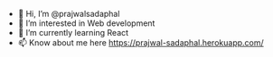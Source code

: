 - 👋 Hi, I’m @prajwalsadaphal
- 👀 I’m interested in Web development
- 🌱 I’m currently learning React
- 📫 Know about me here https://prajwal-sadaphal.herokuapp.com/


